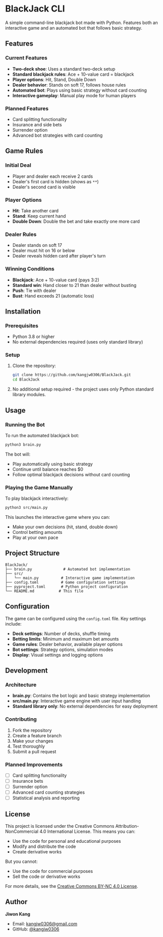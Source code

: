 # BlackJack CLI

A simple command-line blackjack bot made with Python. Features both an interactive game and an automated bot that follows basic strategy.

## Features

### Current Features
- **Two-deck shoe**: Uses a standard two-deck setup
- **Standard blackjack rules**: Ace + 10-value card = blackjack
- **Player options**: Hit, Stand, Double Down
- **Dealer behavior**: Stands on soft 17, follows house rules
- **Automated bot**: Plays using basic strategy without card counting
- **Interactive gameplay**: Manual play mode for human players

### Planned Features
- Card splitting functionality
- Insurance and side bets
- Surrender option
- Advanced bot strategies with card counting

## Game Rules

### Initial Deal
- Player and dealer each receive 2 cards
- Dealer's first card is hidden (shows as `**`)
- Dealer's second card is visible

### Player Options
- **Hit**: Take another card
- **Stand**: Keep current hand
- **Double Down**: Double the bet and take exactly one more card

### Dealer Rules
- Dealer stands on soft 17
- Dealer must hit on 16 or below
- Dealer reveals hidden card after player's turn

### Winning Conditions
- **Blackjack**: Ace + 10-value card (pays 3:2)
- **Standard win**: Hand closer to 21 than dealer without busting
- **Push**: Tie with dealer
- **Bust**: Hand exceeds 21 (automatic loss)

## Installation

### Prerequisites
- Python 3.8 or higher
- No external dependencies required (uses only standard library)

### Setup
1. Clone the repository:
   ```bash
   git clone https://github.com/kangjw0306/BlackJack.git
   cd BlackJack
   ```

2. No additional setup required - the project uses only Python standard library modules.

## Usage

### Running the Bot
To run the automated blackjack bot:
```bash
python3 brain.py
```

The bot will:
- Play automatically using basic strategy
- Continue until balance reaches $0
- Follow optimal blackjack decisions without card counting

### Playing the Game Manually
To play blackjack interactively:
```bash
python3 src/main.py
```

This launches the interactive game where you can:
- Make your own decisions (hit, stand, double down)
- Control betting amounts
- Play at your own pace

## Project Structure

```
BlackJack/
├── brain.py              # Automated bot implementation
├── src/
│   └── main.py          # Interactive game implementation
├── config.toml          # Game configuration settings
├── pyproject.toml       # Python project configuration
└── README.md           # This file
```

## Configuration

The game can be configured using the `config.toml` file. Key settings include:

- **Deck settings**: Number of decks, shuffle timing
- **Betting limits**: Minimum and maximum bet amounts
- **Game rules**: Dealer behavior, available player options
- **Bot settings**: Strategy options, simulation modes
- **Display**: Visual settings and logging options

## Development

### Architecture
- **brain.py**: Contains the bot logic and basic strategy implementation
- **src/main.py**: Interactive game engine with user input handling
- **Standard library only**: No external dependencies for easy deployment

### Contributing
1. Fork the repository
2. Create a feature branch
3. Make your changes
4. Test thoroughly
5. Submit a pull request

### Planned Improvements
- [ ] Card splitting functionality
- [ ] Insurance bets
- [ ] Surrender option
- [ ] Advanced card counting strategies
- [ ] Statistical analysis and reporting

## License

This project is licensed under the Creative Commons Attribution-NonCommercial 4.0 International License. This means you can:

- Use the code for personal and educational purposes
- Modify and distribute the code
- Create derivative works

But you cannot:
- Use the code for commercial purposes
- Sell the code or derivative works

For more details, see the [Creative Commons BY-NC 4.0 License](https://creativecommons.org/licenses/by-nc/4.0/).

## Author

**Jiwon Kang**
- Email: kangjw0306@gmail.com
- GitHub: [@kangjw0306](https://github.com/kangjw0306)
